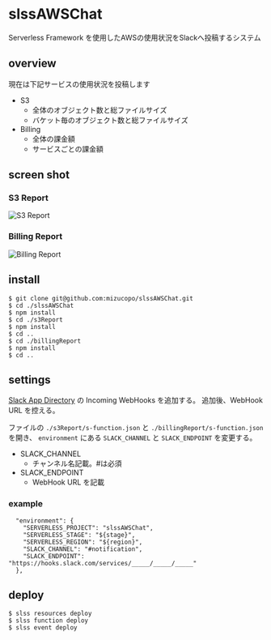 # slssAWSChat

Serverless Framework を使用したAWSの使用状況をSlackへ投稿するシステム

## overview

現在は下記サービスの使用状況を投稿します

- S3
    - 全体のオブジェクト数と総ファイルサイズ
    - バケット毎のオブジェクト数と総ファイルサイズ  
- Billing
    - 全体の課金額
    - サービスごとの課金額

## screen shot

### S3 Report

![S3 Report](https://raw.githubusercontent.com/wiki/mizucopo/slssAWSChat/images/slack_s3.jpg)

### Billing Report

![Billing Report](https://raw.githubusercontent.com/wiki/mizucopo/slssAWSChat/images/slack_billing.jpg)

## install

```
$ git clone git@github.com:mizucopo/slssAWSChat.git
$ cd ./slssAWSChat
$ npm install
$ cd ./s3Report
$ npm install
$ cd ..
$ cd ./billingReport
$ npm install
$ cd ..
```

## settings

[Slack App Directory](https://slack.com/apps) の Incoming WebHooks を追加する。
追加後、WebHook URL を控える。

ファイルの ```./s3Report/s-function.json``` と ```./billingReport/s-function.json``` を開き、
```environment``` にある ```SLACK_CHANNEL``` と ```SLACK_ENDPOINT``` を変更する。

- SLACK_CHANNEL
    - チャンネル名記載。#は必須
- SLACK_ENDPOINT
    - WebHook URL を記載

### example

      "environment": {
        "SERVERLESS_PROJECT": "slssAWSChat",
        "SERVERLESS_STAGE": "${stage}",
        "SERVERLESS_REGION": "${region}",
        "SLACK_CHANNEL": "#notification",
        "SLACK_ENDPOINT": "https://hooks.slack.com/services/_____/_____/_____"
      },

## deploy

```
$ slss resources deploy
$ slss function deploy
$ slss event deploy
```
